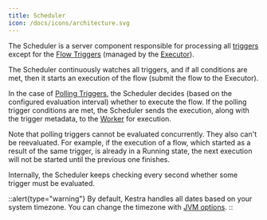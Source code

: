 ```yaml
---
title: Scheduler
icon: /docs/icons/architecture.svg
---
```


The Scheduler is a server component responsible for processing all [triggers](../04.workflow-components/07.triggers/index.md) except for the [Flow Triggers](../04.workflow-components/07.triggers/02.flow-trigger.md) (managed by the [Executor](./04.executor.md)).

The Scheduler continuously watches all triggers, and if all conditions are met, then it starts an execution of the flow (submit the flow to the Executor).

In the case of [Polling Triggers](../04.workflow-components/07.triggers/04.polling-trigger.md), the Scheduler decides (based on the configured evaluation interval) whether to execute the flow. If the polling trigger conditions are met, the Scheduler sends the execution, along with the trigger metadata, to the [Worker](./05.worker.md) for execution.

Note that polling triggers cannot be evaluated concurrently. They also can't be reevaluated. For example, if the execution of a flow, which started as a result of the same trigger, is already in a Running state, the next execution will not be started until the previous one finishes.

Internally, the Scheduler keeps checking every second whether some trigger must be evaluated.

::alert{type="warning"}
By default, Kestra handles all dates based on your system timezone. You can change the timezone with [JVM options](../configuration/index.md#jvm).
::